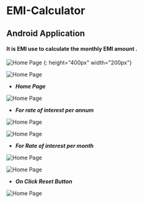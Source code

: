 # EMI-Calculator
## Android Application
#### It is EMI use to calculate the monthly EMI amount . 


![Home Page](https://github.com/rahulgupta1999/EMI-Calculator/blob/master/outputs/Screenshot_2019-10-11-03-47-08-257_com.miui.home.png) {: height="400px" width="200px"}


![Home Page](https://github.com/rahulgupta1999/EMI-Calculator/blob/master/outputs/Screenshot_2019-10-11-03-47-15-226_com.example.emi.png)


- ***Home Page***


![Home Page](https://github.com/rahulgupta1999/EMI-Calculator/blob/master/outputs/Screenshot_2019-10-11-03-47-20-013_com.example.emi.png)


- ***For rate of interest per annum***


![Home Page](https://github.com/rahulgupta1999/EMI-Calculator/blob/master/outputs/Screenshot_2019-10-11-03-49-59-691_com.example.emi.png)


![Home Page](https://github.com/rahulgupta1999/EMI-Calculator/blob/master/outputs/Screenshot_2019-10-11-03-50-02-762_com.example.emi.png)


- ***For Rate of interest per month***


![Home Page](https://github.com/rahulgupta1999/EMI-Calculator/blob/master/outputs/Screenshot_2019-10-11-03-50-09-474_com.example.emi.png)


![Home Page](https://github.com/rahulgupta1999/EMI-Calculator/blob/master/outputs/Screenshot_2019-10-11-03-50-13-904_com.example.emi.png)



- ***On Click Reset Button***


![Home Page](https://github.com/rahulgupta1999/EMI-Calculator/blob/master/outputs/Screenshot_2019-10-11-03-47-20-013_com.example.emi.png)


